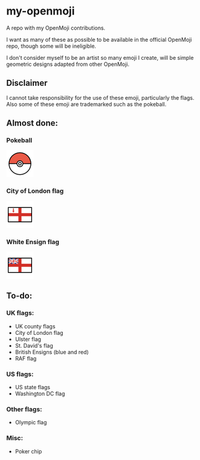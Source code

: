 # my-openmoji
A repo with my OpenMoji contributions. 

I want as many of these as possible to be available in the official OpenMoji repo, though some will be ineligible.

I don't consider myself to be an artist so many emoji I create, will be simple geometric designs adapted from other OpenMoji.

## Disclaimer

I cannot take responsibility for the use of these emoji, particularly the flags. Also some of these emoji are trademarked such as the pokeball.

## Almost done:

### Pokeball
![Pokeball](https://github.com/inferno986return/my-openmoji/blob/master/png/openmoji_pokeball.png)

### City of London flag
![City of London flag](https://github.com/inferno986return/my-openmoji/blob/master/png/city_of_london_OpenMoji.png)

### White Ensign flag
![White Ensign](https://github.com/inferno986return/my-openmoji/blob/master/png/white_ensign_OpenMoji.png)

## To-do:

### UK flags:
* UK county flags
* City of London flag
* Ulster flag
* St. David's flag
* British Ensigns (blue and red)
* RAF flag

### US flags:
* US state flags
* Washington DC flag

### Other flags:
* Olympic flag

### Misc:
* Poker chip